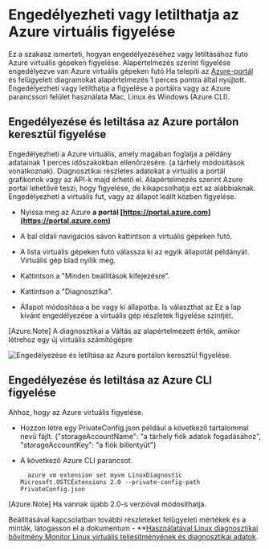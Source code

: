 <properties
   pageTitle="Engedélyezés vagy letiltás Azure virtuális figyelése"
   description="Megtudhatja, hogy miként engedélyezheti vagy letilthatja az Azure virtuális figyelése"
   services="virtual-machines-linux"
   documentationCenter="virtual-machines"
   authors="kmouss"
   manager="timlt"
   editor=""/>

<tags
   ms.service="virtual-machines-linux"
   ms.devlang="NA"
   ms.topic="article"
   ms.tgt_pltfrm="vm-linux"
   ms.workload="infrastructure"
   ms.date="02/08/2016"
   ms.author="kmouss"/>
   
# <a name="enable-or-disable-azure-vm-monitoring"></a>Engedélyezheti vagy letilthatja az Azure virtuális figyelése

Ez a szakasz ismerteti, hogyan engedélyezéséhez vagy letiltásához futó Azure virtuális gépeken figyelése. Alapértelmezés szerint figyelése engedélyezve van Azure virtuális gépeken futó Ha telepíti az [Azure-portál](https://portal.azure.com) és felügyeleti diagramokat alapértelmezés 1 perces pontra által nyújtott. Engedélyezheti vagy letilthatja a figyelése a portálra vagy az Azure parancssori felület használata Mac, Linux és Windows (Azure CLI). 

## <a name="enable--disable-monitoring-through-the-azure-portal"></a>Engedélyezése és letiltása az Azure portálon keresztül figyelése
 
Engedélyezheti a Azure virtuális, amely magában foglalja a példány adatainak 1 perces időszakokban ellenőrzésére. (a tárhely módosítások vonatkoznak). Diagnosztikai részletes adatokat a virtuális a portál grafikonok vagy az API-k majd érhető el. Alapértelmezés szerint Azure portal lehetővé teszi, hogy figyelése, de kikapcsolhatja ezt az alábbiaknak. Engedélyezheti a virtuális fut, vagy az állapot leállt közben figyelése.

- Nyissa meg az Azure **a portál [https://portal.azure.com](https://portal.azure.com)**

- A bal oldali navigációs sávon kattintson a virtuális gépeken futó.

- A lista virtuális gépeken futó válassza ki az egyik állapotát példányát. Virtuális gép blad nyílik meg.

- Kattintson a "Minden beállítások kifejezésre".

- Kattintson a "Diagnosztika".

- Állapot módosítása a be vagy ki állapotba. Is választhat az Ez a lap kívánt engedélyezése a virtuális gép részletek figyelése szintjét.

[Azure.Note] A diagnosztikai a Váltás az alapértelmezett érték, amikor létrehoz egy új virtuális számítógépre

![Engedélyezése és letiltása az Azure portálon keresztül figyelése.][1]


## <a name="enable--disable-monitoring-with-azure-cli"></a>Engedélyezése és letiltása az Azure CLI figyelése
 
Ahhoz, hogy az Azure virtuális figyelése.

- Hozzon létre egy PrivateConfig.json például a következő tartalommal nevű fájlt.
        {"storageAccountName": "a tárhely fiók adatok fogadásához", "storageAccountKey": "a fiók billentyűt"}
- A következő Azure CLI parancsot.

        azure vm extension set myvm LinuxDiagnostic Microsoft.OSTCExtensions 2.0 --private-config-path PrivateConfig.json

[Azure.Note] Ha vannak újabb 2.0-s verzióval módosíthatja. 

Beállításával kapcsolatban további részleteket felügyeleti mértékek és a minták, látogasson el a dokumentum - **[Használatával Linux diagnosztikai bővítmény Monitor Linux virtuális teljesítményének és diagnosztikai adatok](virtual-machines-linux-classic-diagnostic-extension.md).

<!--Image references-->
[1]: ./media/virtual-machines-linux-vm-monitoring/portal-enable-disable.png
 

